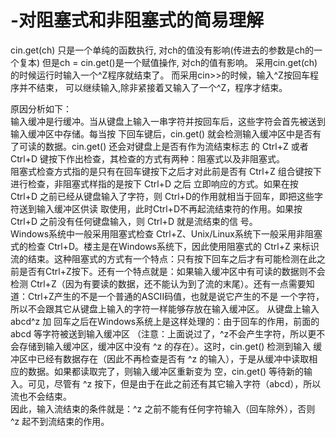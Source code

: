 # -对阻塞式和非阻塞式的简易理解
cin.get(ch) 只是一个单纯的函数执行, 对ch的值没有影响(传进去的参数是ch的一个复本)
但是ch = cin.get()是一个赋值操作, 对ch的值有影响。
采用cin.get(ch)的时候运行时输入一个^Z程序就结束了。
而采用cin>>的时候，输入^Z按回车程序并不结束，
可以继续输入,除非紧接着又输入了一个^Z，程序才结束。

原因分析如下：   
  输入缓冲是行缓冲。当从键盘上输入一串字符并按回车后，这些字符会首先被送到输入缓冲区中存储。每当按 下回车键后，cin.get()   就会检测输入缓冲区中是否有了可读的数据。cin.get()   还会对键盘上是否有作为流结束标志 的   Ctrl+Z   或者   Ctrl+D   键按下作出检查，其检查的方式有两种：阻塞式以及非阻塞式。      
阻塞式检查方式指的是只有在回车键按下之后才对此前是否有   Ctrl+Z   组合键按下进行检查，非阻塞式样指的是按下   Ctrl+D   之后 立即响应的方式。如果在按   Ctrl+D   之前已经从键盘输入了字符，则   Ctrl+D的作用就相当于回车，即把这些字符送到输入缓冲区供读 取使用，此时Ctrl+D不再起流结束符的作用。如果按   Ctrl+D   之前没有任何键盘输入，则   Ctrl+D   就是流结束的信 号。      
Windows系统中一般采用阻塞式检查   Ctrl+Z、Unix/Linux系统下一般采用非阻塞式的检查   Ctrl+D。楼主是在Windows系统下，因此使用阻塞式的   Ctrl+Z   来标识流的结束。这种阻塞式的方式有一个特点：只有按下回车之后才有可能检测在此之前是否有Ctrl+Z按下。还有一个特点就是：如果输入缓冲区中有可读的数据则不会检测 Ctrl+Z（因为有要读的数据，还不能认为到了流的末尾）。还有一点需要知道：Ctrl+Z产生的不是一个普通的ASCII码值，也就是说它产生的不是 一个字符，所以不会跟其它从键盘上输入的字符一样能够存放在输入缓冲区。
从键盘上输入abcd^z   加   回车之后在Windows系统上是这样处理的：由于回车的作用，前面的   abcd   等字符被送到输入缓冲区 （注意：上面说过了，^z不会产生字符，所以更不会存储到输入缓冲区，缓冲区中没有   ^z   的存在）。这时，cin.get()   检测到输入 缓冲区中已经有数据存在（因此不再检查是否有   ^z   的输入），于是从缓冲中读取相应的数据。如果都读取完了，则输入缓冲区重新变为 空，cin.get() 等待新的输入。可见，尽管有   ^z   按下，但是由于在此之前还有其它输入字符（abcd），所以流也不会结束。      
因此，输入流结束的条件就是：^z   之前不能有任何字符输入（回车除外），否则   ^z   起不到流结束的作用。
